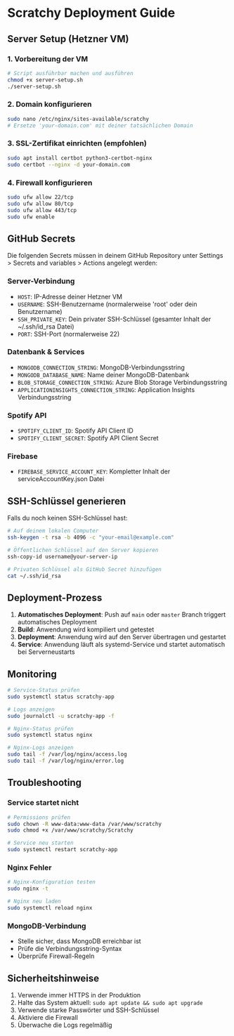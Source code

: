 # Scratchy Deployment Guide

## Server Setup (Hetzner VM)

### 1. Vorbereitung der VM
```bash
# Script ausführbar machen und ausführen
chmod +x server-setup.sh
./server-setup.sh
```

### 2. Domain konfigurieren
```bash
sudo nano /etc/nginx/sites-available/scratchy
# Ersetze 'your-domain.com' mit deiner tatsächlichen Domain
```

### 3. SSL-Zertifikat einrichten (empfohlen)
```bash
sudo apt install certbot python3-certbot-nginx
sudo certbot --nginx -d your-domain.com
```

### 4. Firewall konfigurieren
```bash
sudo ufw allow 22/tcp
sudo ufw allow 80/tcp
sudo ufw allow 443/tcp
sudo ufw enable
```

## GitHub Secrets

Die folgenden Secrets müssen in deinem GitHub Repository unter Settings > Secrets and variables > Actions angelegt werden:

### Server-Verbindung
- `HOST`: IP-Adresse deiner Hetzner VM
- `USERNAME`: SSH-Benutzername (normalerweise 'root' oder dein Benutzername)
- `SSH_PRIVATE_KEY`: Dein privater SSH-Schlüssel (gesamter Inhalt der ~/.ssh/id_rsa Datei)
- `PORT`: SSH-Port (normalerweise 22)

### Datenbank & Services
- `MONGODB_CONNECTION_STRING`: MongoDB-Verbindungsstring
- `MONGODB_DATABASE_NAME`: Name deiner MongoDB-Datenbank
- `BLOB_STORAGE_CONNECTION_STRING`: Azure Blob Storage Verbindungsstring
- `APPLICATIONINSIGHTS_CONNECTION_STRING`: Application Insights Verbindungsstring

### Spotify API
- `SPOTIFY_CLIENT_ID`: Spotify API Client ID
- `SPOTIFY_CLIENT_SECRET`: Spotify API Client Secret

### Firebase
- `FIREBASE_SERVICE_ACCOUNT_KEY`: Kompletter Inhalt der serviceAccountKey.json Datei

## SSH-Schlüssel generieren

Falls du noch keinen SSH-Schlüssel hast:

```bash
# Auf deinem lokalen Computer
ssh-keygen -t rsa -b 4096 -c "your-email@example.com"

# Öffentlichen Schlüssel auf den Server kopieren
ssh-copy-id username@your-server-ip

# Privaten Schlüssel als GitHub Secret hinzufügen
cat ~/.ssh/id_rsa
```

## Deployment-Prozess

1. **Automatisches Deployment**: Push auf `main` oder `master` Branch triggert automatisches Deployment
2. **Build**: Anwendung wird kompiliert und getestet
3. **Deployment**: Anwendung wird auf den Server übertragen und gestartet
4. **Service**: Anwendung läuft als systemd-Service und startet automatisch bei Serverneustarts

## Monitoring

```bash
# Service-Status prüfen
sudo systemctl status scratchy-app

# Logs anzeigen
sudo journalctl -u scratchy-app -f

# Nginx-Status prüfen
sudo systemctl status nginx

# Nginx-Logs anzeigen
sudo tail -f /var/log/nginx/access.log
sudo tail -f /var/log/nginx/error.log
```

## Troubleshooting

### Service startet nicht
```bash
# Permissions prüfen
sudo chown -R www-data:www-data /var/www/scratchy
sudo chmod +x /var/www/scratchy/Scratchy

# Service neu starten
sudo systemctl restart scratchy-app
```

### Nginx Fehler
```bash
# Nginx-Konfiguration testen
sudo nginx -t

# Nginx neu laden
sudo systemctl reload nginx
```

### MongoDB-Verbindung
- Stelle sicher, dass MongoDB erreichbar ist
- Prüfe die Verbindungsstring-Syntax
- Überprüfe Firewall-Regeln

## Sicherheitshinweise

1. Verwende immer HTTPS in der Produktion
2. Halte das System aktuell: `sudo apt update && sudo apt upgrade`
3. Verwende starke Passwörter und SSH-Schlüssel
4. Aktiviere die Firewall
5. Überwache die Logs regelmäßig
